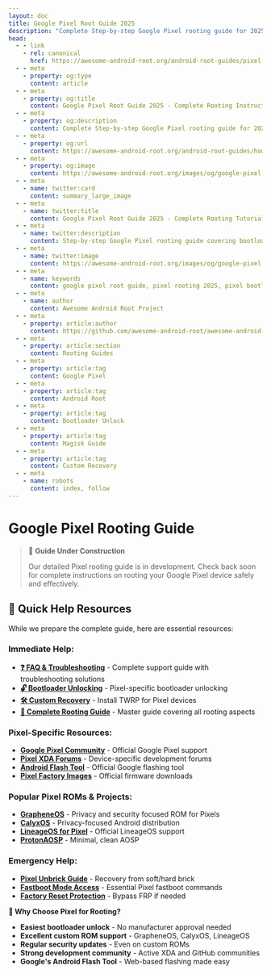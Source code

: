 ```yaml
---
layout: doc
title: Google Pixel Root Guide 2025
description: "Complete Step-by-step Google Pixel rooting guide for 2025 Inluding bootloader unlocking, custom recovery & Magisk rooting on all Pixel devices."
head:
  - - link
    - rel: canonical
      href: https://awesome-android-root.org/android-root-guides/pixel
  - - meta
    - property: og:type
      content: article
  - - meta
    - property: og:title
      content: Google Pixel Root Guide 2025 - Complete Rooting Instructions
  - - meta
    - property: og:description
      content: Complete Step-by-step Google Pixel rooting guide for 2025 Inluding bootloader unlocking, custom recovery & Magisk rooting on all Pixel devices.
  - - meta
    - property: og:url
      content: https://awesome-android-root.org/android-root-guides/how-to-root-pixel-phone
  - - meta
    - property: og:image
      content: https://awesome-android-root.org/images/og/google-pixel.png
  - - meta
    - name: twitter:card
      content: summary_large_image
  - - meta
    - name: twitter:title
      content: Google Pixel Root Guide 2025 - Complete Rooting Tutorial
  - - meta
    - name: twitter:description
      content: Step-by-step Google Pixel rooting guide covering bootloader unlock, custom recovery, and Magisk installation.
  - - meta
    - name: twitter:image
      content: https://awesome-android-root.org/images/og/google-pixel.png
  - - meta
    - name: keywords
      content: google pixel root guide, pixel rooting 2025, pixel bootloader unlock, pixel magisk guide, pixel custom recovery, pixel 8 root, pixel 7 root, pixel 6 root, fastboot commands pixel, adb pixel, twrp pixel, lineageos pixel, grapheneos pixel, pixel root safety
  - - meta
    - name: author
      content: Awesome Android Root Project
  - - meta
    - property: article:author
      content: https://github.com/awesome-android-root/awesome-android-root
  - - meta
    - property: article:section
      content: Rooting Guides
  - - meta
    - property: article:tag
      content: Google Pixel
  - - meta
    - property: article:tag
      content: Android Root
  - - meta
    - property: article:tag
      content: Bootloader Unlock
  - - meta
    - property: article:tag
      content: Magisk Guide
  - - meta
    - property: article:tag
      content: Custom Recovery
  - - meta
    - name: robots
      content: index, follow
---
```


# Google Pixel Rooting Guide

> 🚧 **Guide Under Construction**
>
> Our detailed Pixel rooting guide is in development. Check back soon for complete instructions on rooting your Google Pixel device safely and effectively.

## 🔗 **Quick Help Resources**
While we prepare the complete guide, here are essential resources:

### **Immediate Help:**
- **[❓ FAQ & Troubleshooting](../faqs.md)** - Complete support guide with troubleshooting solutions
- **[🔓 Bootloader Unlocking](./how-to-unlock-bootloader.md#google-pixel)** - Pixel-specific bootloader unlocking
- **[🛠️ Custom Recovery](./how-to-install-custom-recovery.md)** - Install TWRP for Pixel devices
- **[📖 Complete Rooting Guide](./index.md)** - Master guide covering all rooting aspects

### **Pixel-Specific Resources:**
- **[Google Pixel Community](https://support.google.com/pixelphone/community)** - Official Google Pixel support
- **[Pixel XDA Forums](https://forum.xda-developers.com/c/google-pixel-7-pro.12609/)** - Device-specific development forums
- **[Android Flash Tool](https://flash.android.com/)** - Official Google flashing tool
- **[Pixel Factory Images](https://developers.google.com/android/images)** - Official firmware downloads

### **Popular Pixel ROMs & Projects:**
- **[GrapheneOS](https://grapheneos.org/)** - Privacy and security focused ROM for Pixels
- **[CalyxOS](https://calyxos.org/)** - Privacy-focused Android distribution
- **[LineageOS for Pixel](https://wiki.lineageos.org/devices/#google)** - Official LineageOS support
- **[ProtonAOSP](https://github.com/ProtonAOSP/android_manifest)** - Minimal, clean AOSP

### **Emergency Help:**
- **[Pixel Unbrick Guide](../faqs.md#bricked-device-recovery)** - Recovery from soft/hard brick
- **[Fastboot Mode Access](../faqs.md#custom-recovery-issues)** - Essential Pixel fastboot commands
- **[Factory Reset Protection](../faqs.md#device-wont-boot--bootloop)** - Bypass FRP if needed

**🌟 Why Choose Pixel for Rooting?**
- **Easiest bootloader unlock** - No manufacturer approval needed
- **Excellent custom ROM support** - GrapheneOS, CalyxOS, LineageOS
- **Regular security updates** - Even on custom ROMs
- **Strong development community** - Active XDA and GitHub communities
- **Google's Android Flash Tool** - Web-based flashing made easy
